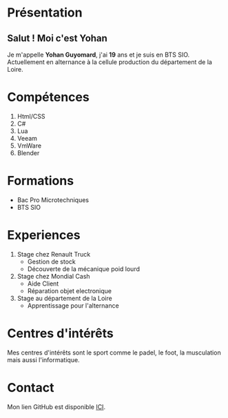 # Présentation 

## Salut ! Moi c'est Yohan

Je m'appelle __Yohan Guyomard__, j'ai **19** ans et je suis en BTS SIO.
Actuellement en alternance à la cellule production du département de la Loire.

# Compétences 

1. Html/CSS
2. C#
3. Lua
4. Veeam
5. VmWare
6. Blender 

# Formations

- Bac Pro Microtechniques 
- BTS SIO

# Experiences

1. Stage chez Renault Truck
    - Gestion de stock
    - Découverte de la mécanique poid lourd
2. Stage chez Mondial Cash
    - Aide Client
    - Réparation objet electronique    
3. Stage au département de la Loire
    - Apprentissage pour l'alternance
     

# Centres d'intérêts 

Mes centres d'intérêts sont le sport comme le padel, le foot, la musculation mais aussi l'informatique.

# Contact

Mon lien GitHub est disponible [ICI](https://github.com/yohan0919).